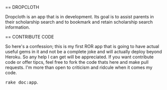== DROPCLOTH

Dropcloth is an app that is in development. Its goal is to assist parents in their scholarship search and to bookmark and retain scholarship search information. 

== CONTRIBUTE CODE

So here's a confession; this is my first ROR app that is going to have actual useful gems in it and not be a complete joke and will actually deploy beyond Heroku. So any help I can get will be appreciated. If you want contribute code or offer tipcs, feel free to fork the code thats here and make pull requests. I'm more than open to criticism and ridcule when it comes my code. 


<tt>rake doc:app</tt>.
